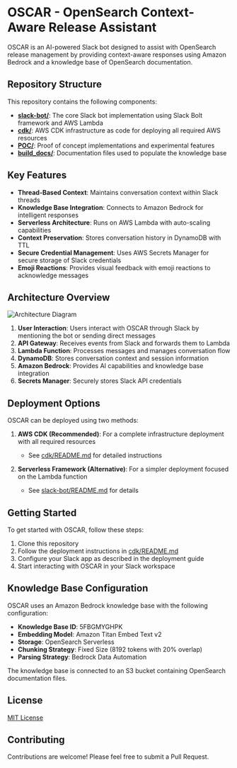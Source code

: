 # OSCAR - OpenSearch Context-Aware Release Assistant

OSCAR is an AI-powered Slack bot designed to assist with OpenSearch release management by providing context-aware responses using Amazon Bedrock and a knowledge base of OpenSearch documentation.

## Repository Structure

This repository contains the following components:

- **[slack-bot/](./slack-bot/)**: The core Slack bot implementation using Slack Bolt framework and AWS Lambda
- **[cdk/](./cdk/)**: AWS CDK infrastructure as code for deploying all required AWS resources
- **[POC/](./POC/)**: Proof of concept implementations and experimental features
- **[build_docs/](./build_docs/)**: Documentation files used to populate the knowledge base

## Key Features

- **Thread-Based Context**: Maintains conversation context within Slack threads
- **Knowledge Base Integration**: Connects to Amazon Bedrock for intelligent responses
- **Serverless Architecture**: Runs on AWS Lambda with auto-scaling capabilities
- **Context Preservation**: Stores conversation history in DynamoDB with TTL
- **Secure Credential Management**: Uses AWS Secrets Manager for secure storage of Slack credentials
- **Emoji Reactions**: Provides visual feedback with emoji reactions to acknowledge messages

## Architecture Overview

![Architecture Diagram](https://via.placeholder.com/800x400?text=OSCAR+Architecture+Diagram)

1. **User Interaction**: Users interact with OSCAR through Slack by mentioning the bot or sending direct messages
2. **API Gateway**: Receives events from Slack and forwards them to Lambda
3. **Lambda Function**: Processes messages and manages conversation flow
4. **DynamoDB**: Stores conversation context and session information
5. **Amazon Bedrock**: Provides AI capabilities and knowledge base integration
6. **Secrets Manager**: Securely stores Slack API credentials

## Deployment Options

OSCAR can be deployed using two methods:

1. **AWS CDK (Recommended)**: For a complete infrastructure deployment with all required resources
   - See [cdk/README.md](./cdk/README.md) for detailed instructions

2. **Serverless Framework (Alternative)**: For a simpler deployment focused on the Lambda function
   - See [slack-bot/README.md](./slack-bot/README.md) for details

## Getting Started

To get started with OSCAR, follow these steps:

1. Clone this repository
2. Follow the deployment instructions in [cdk/README.md](./cdk/README.md)
3. Configure your Slack app as described in the deployment guide
4. Start interacting with OSCAR in your Slack workspace

## Knowledge Base Configuration

OSCAR uses an Amazon Bedrock knowledge base with the following configuration:

- **Knowledge Base ID**: 5FBGMYGHPK
- **Embedding Model**: Amazon Titan Embed Text v2
- **Storage**: OpenSearch Serverless
- **Chunking Strategy**: Fixed Size (8192 tokens with 20% overlap)
- **Parsing Strategy**: Bedrock Data Automation

The knowledge base is connected to an S3 bucket containing OpenSearch documentation files.

## License

[MIT License](LICENSE)

## Contributing

Contributions are welcome! Please feel free to submit a Pull Request.